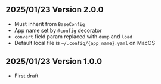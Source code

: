 2025/01/23 Version 2.0.0
------------------------
- Must inherit from `BaseConfig`
- App name set by `@config` decorator
- `convert` field param replaced with `dump` and `load`
- Default local file is `~/.config/{app_name}.yaml` on MacOS

2025/01/23 Version 1.0.0
------------------------
- First draft
